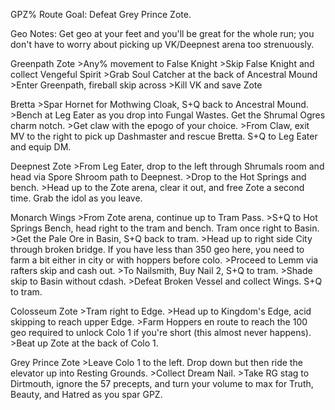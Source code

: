 GPZ% Route
Goal: Defeat Grey Prince Zote.

Geo Notes: Get geo at your feet and you'll be great for the whole run; you don't have to worry about picking up VK/Deepnest arena too strenuously.

Greenpath Zote
	>Any% movement to False Knight
	>Skip False Knight and collect Vengeful Spirit
	>Grab Soul Catcher at the back of Ancestral Mound
	>Enter Greenpath, fireball skip across
	>Kill VK and save Zote

Bretta
	>Spar Hornet for Mothwing Cloak, S+Q back to Ancestral Mound.
	>Bench at Leg Eater as you drop into Fungal Wastes. Get the Shrumal Ogres charm notch.
	>Get claw with the epogo of your choice.
	>From Claw, exit MV to the right to pick up Dashmaster and rescue Bretta. S+Q to Leg Eater and equip DM.

Deepnest Zote
	>From Leg Eater, drop to the left through Shrumals room and head via Spore Shroom path to Deepnest.
	>Drop to the Hot Springs and bench.
	>Head up to the Zote arena, clear it out, and free Zote a second time. Grab the idol as you leave.

Monarch Wings
	>From Zote arena, continue up to Tram Pass.
	>S+Q to Hot Springs Bench, head right to the tram and bench. Tram once right to Basin.
	>Get the Pale Ore in Basin, S+Q back to tram.
	>Head up to right side City through broken bridge. If you have less than 350 geo here, you need to farm a bit either in city or with hoppers before colo.
	>Proceed to Lemm via rafters skip and cash out.
	>To Nailsmith, Buy Nail 2, S+Q to tram.
	>Shade skip to Basin without cdash.
	>Defeat Broken Vessel and collect Wings. S+Q to tram.

Colosseum Zote
	>Tram right to Edge.
	>Head up to Kingdom's Edge, acid skipping to reach upper Edge.
	>Farm Hoppers en route to reach the 100 geo required to unlock Colo 1 if you're short (this almost never happens).
	>Beat up Zote at the back of Colo 1.

Grey Prince Zote
	>Leave Colo 1 to the left. Drop down but then ride the elevator up into Resting Grounds.
	>Collect Dream Nail.
	>Take RG stag to Dirtmouth, ignore the 57 precepts, and turn your volume to max for Truth, Beauty, and Hatred as you spar GPZ.